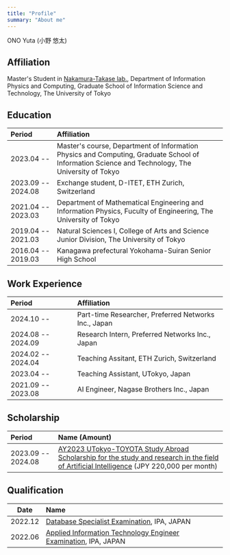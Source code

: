 ```yaml
---
title: "Profile"
summary: "About me"
---
```


ONO Yuta (小野 悠太)


## Affiliation

Master's Student in [Nakamura-Takase lab.](http://www.hal.ipc.i.u-tokyo.ac.jp/index-e.html), Department of Information Physics and Computing, Graduate School of Information Science and Technology, The University of Tokyo


## Education

| Period | Affiliation |
| :----- | :---------- |
| 2023.04 --         | Master's course, Department of Information Physics and Computing, Graduate School of Information Science and Technology, The University of Tokyo |
| 2023.09 -- 2024.08 | Exchange student, D-ITET, ETH Zurich, Switzerland |
| 2021.04 -- 2023.03 | Department of Mathematical Engineering and Information Physics, Fuculty of Engineering, The University of Tokyo                                  |
| 2019.04 -- 2021.03 | Natural Sciences I, College of Arts and Science Junior Division, The University of Tokyo                                                         |
| 2016.04 -- 2019.03 | Kanagawa prefectural Yokohama-Suiran Senior High School                                                                                          |


## Work Experience

| Period | Affiliation |
| :----- | :---------- |
| 2024.10 --         | Part-time Researcher, Preferred Networks Inc., Japan |
| 2024.08 -- 2024.09 | Research Intern, Preferred Networks Inc., Japan |
| 2024.02 -- 2024.04 | Teaching Assitant, ETH Zurich, Switzerland |
| 2023.04 --         | Teaching Assistant, UTokyo, Japan |
| 2021.09 -- 2023.08 | AI Engineer, Nagase Brothers Inc., Japan |

## Scholarship

| Period | Name (Amount) |
| :----- | :------------ |
| 2023.09 -- 2024.08 | [AY2023 UTokyo-TOYOTA Study Abroad Scholarship for the study and research in the field of Artificial Intelligence](https://www.u-tokyo.ac.jp/adm/go-global/ja/scholarship-list-toyota.html) (JPY 220,000 per month) |


## Qualification

| Date | Name |
| :--: | :--- |
| 2022.12 | [Database Specialist Examination](https://www.ipa.go.jp/shiken/kubun/db.html), IPA, JAPAN                     |
| 2022.06 | [Applied Information Technology Engineer Examination](https://www.ipa.go.jp/shiken/kubun/ap.html), IPA, JAPAN |

